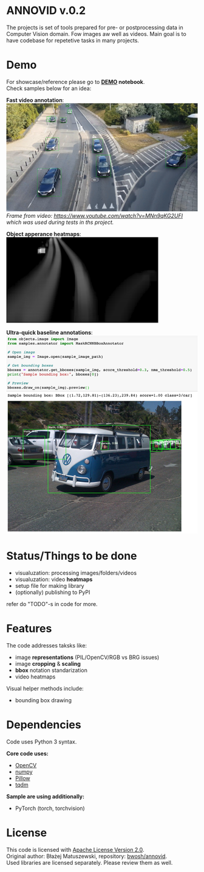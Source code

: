 # ANNOVID v.0.2

The projects is set of tools prepared for pre- or postprocessing data in Computer Vision domain. Fow images aw well as videos. Main goal is to have codebase for repetetive tasks in many projects. 

# Demo 

For showcase/reference please go to **[DEMO](./demo.ipynb) notebook**.  
Check samples below for an idea:  

**Fast video annotation**:  
![bbox sample](./assets/video_bbox.png)
*Frame from video: https://www.youtube.com/watch?v=MNn9qKG2UFI which was used during tests in ths project.* 

**Object apperance heatmaps**:  
![bbox sample](./assets/heatmap.png)

**Ultra-quick baseline annotations**:  
![bbox sample](./assets/bbox.png)

# Status/Things to be done
- visualuzation: processing images/folders/videos
- visualuzation:  video **heatmaps**
 - setup file for making library
 - (optionally) publishing to PyPI

 refer do "TODO"-s in code for more.

# Features 
The code addresses taksks like:
- image **representations** (PIL/OpenCV/RGB vs BRG issues)
- image **cropping** & **scaling**
- **bbox** notation standarization
- video heatmaps  

Visual helper methods include:
- bounding box drawing

# Dependencies
Code uses Python 3 syntax.   

**Core code uses:**  
- [OpenCV](https://pypi.org/project/opencv-python/)
- [numpy](https://pypi.org/project/numpy/) 
- [Pillow](https://pypi.org/project/tqdm/)
- [tqdm](https://pypi.org/project/tqdm/)

**Sample are using additionally:**  
- PyTorch (torch, torchvision)

# License
This code is licensed with [Apache License Version 2.0](./LICENSE).  
Original author: Błażej Matuszewski, repository: [bwosh/annovid](https://github.com/bwosh/annovid).  
Used libraries are licensed separately. Please review them as well.